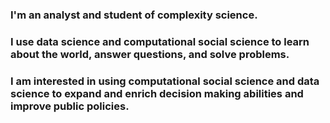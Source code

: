 ### I'm an analyst and student of complexity science. 
### I use data science and computational social science to learn about the world, answer questions, and solve problems.
### I am interested in using computational social science and data science to expand and enrich decision making abilities and improve public policies. 
